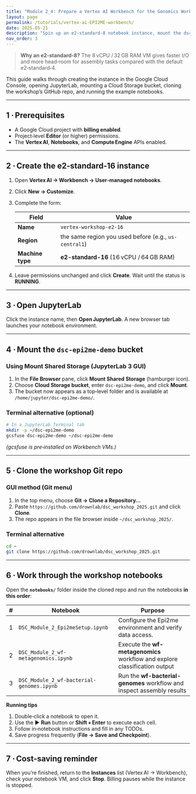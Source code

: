 ```yaml
---
title: "Module 2_4: Prepare a Vertex AI Workbench for the Genomics Workshop"
layout: page
permalink: /tutorials/vertex-ai-EPI2ME-workbench/
date: 2025-05-21
description: "Spin up an e2‑standard‑8 notebook instance, mount the dsc‑epi2me‑demo bucket, and clone the workshop repo—Console‑only."
nav_order: 3
---
```


> **Why an e2‑standard‑8?** The 8 vCPU / 32 GB RAM VM gives faster I/O and more head‑room for assembly tasks compared with the default e2‑standard‑4.

This guide walks through creating the instance in the Google Cloud Console, opening JupyterLab, mounting a Cloud Storage bucket, cloning the workshop’s GitHub repo, and running the example notebooks.

---

## 1 · Prerequisites

- A Google Cloud project with **billing enabled**.
- Project‑level **Editor** (or higher) permissions.
- The **Vertex AI**, **Notebooks**, and **Compute Engine** APIs enabled.

---

## 2 · Create the e2‑standard‑16 instance

1. Open **Vertex AI → Workbench → User‑managed notebooks**.  
2. Click **New → Customize**.  
3. Complete the form:

   | Field            | Value                                                   |
   | ---------------- | ------------------------------------------------------- |
   | **Name**         | `vertex-workshop-e2-16`                                 |
   | **Region**       | the same region you used before (e.g., `us-central1`)   |
   | **Machine type** | **e2-standard-16** (16 vCPU / 64 GB RAM)                |


4. Leave permissions unchanged and click **Create**. Wait until the status is **RUNNING**.

---

## 3 · Open JupyterLab

Click the instance name, then **Open JupyterLab**. A new browser tab launches your notebook environment.

---

## 4 · Mount the `dsc‑epi2me‑demo` bucket

### Using **Mount Shared Storage** (JupyterLab 3 GUI)

1. In the **File Browser** pane, click **Mount Shared Storage** (hamburger icon).  
2. Choose **Cloud Storage bucket**, enter `dsc-epi2me-demo`, and click **Mount**.  
3. The bucket now appears as a top‑level folder and is available at `/home/jupyter/dsc-epi2me-demo/`.

### Terminal alternative (optional)

```bash
# In a JupyterLab Terminal tab
mkdir -p ~/dsc-epi2me-demo
gcsfuse dsc-epi2me-demo ~/dsc-epi2me-demo
```

*(gcsfuse is pre‑installed on Workbench VMs.)*

---

## 5 · Clone the workshop Git repo

### GUI method (Git menu)

1. In the top menu, choose **Git → Clone a Repository…**  
2. Paste `https://github.com/drownlab/dsc_workshop_2025.git` and click **Clone**.  
3. The repo appears in the file browser inside `~/dsc_workshop_2025/`.

### Terminal alternative

```bash
cd ~
git clone https://github.com/drownlab/dsc_workshop_2025.git
```

---

## 6 · Work through the workshop notebooks

Open the **`notebooks/`** folder inside the cloned repo and run the notebooks **in this order**:

| # | Notebook                                    | Purpose                                                                    |
|---|---------------------------------------------|----------------------------------------------------------------------------|
| 1 | `DSC_Module_2_Epi2meSetup.ipynb`            | Configure the Epi2me environment and verify data access.                   |
| 2 | `DSC_Module_2_wf-metagenomics.ipynb`        | Execute the **wf-metagenomics** workflow and explore classification output |
| 3 | `DSC_Module_2_wf-bacterial-genomes.ipynb`   | Run the **wf-bacterial-genomes** workflow and inspect assembly results     |

**Running tips**

1. Double‑click a notebook to open it.  
2. Use the ▶ **Run** button or **Shift + Enter** to execute each cell.  
3. Follow in‑notebook instructions and fill in any TODOs.  
4. Save progress frequently (**File → Save and Checkpoint**).

---

## 7 · Cost‑saving reminder

When you’re finished, return to the **Instances** list (Vertex AI → Workbench), check your notebook VM, and click **Stop**. Billing pauses while the instance is stopped.
